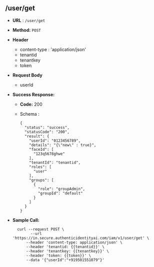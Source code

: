## /user/get


* **URL** : `/user/get`
  
* **Method:** `POST`

* **Header**
	
	- content-type : 'application/json'
	- tenantid 
	- tenantkey
	- token
	
* **Request Body**

	- userId
  
* **Success Response:**

  * **Code:** 200 <br />
  * Schema : 
		
			
		{
		  "status": "success",
		  "statusCode": "200",
		  "result": {
		    "userId": "0123456789",
		    "details": "{\"new\" : true}",
		    "faceId": [
		      "123q5678ghwe"
		    ],
		    "tenantId": "tenantid",
		    "roles": [
		      "user"
		    ],
		    "groups": [
		      {
		        "role": "groupAdmin",
		        "groupId": "default"
		      }
		    ]
		  }
		}
		
	

* **Sample Call:**

   	
    	curl --request POST \
  			  --url 'https://in.secure.authenticidentityai.com/iam/v1/user/get' \
            --header 'content-type: application/json' \
            --header 'tenantid: {{tenantid}}' \
            --header 'tenantkey: {{tenantkey}}' \
            --header 'token: {{token}}' \
            --data '{"userId":"+919501551079"}'
    
    	
    	
